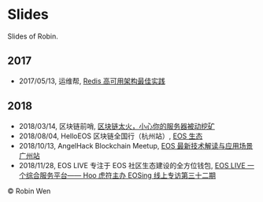 # Slides

Slides of Robin.

## 2017

* 2017/05/13, 运维帮, [Redis 高可用架构最佳实践](https://dbarobin.com/2017/05/27/ha-of-redis)

## 2018

* 2018/03/14, 区块链前哨, [区块链太火，小心你的服务器被动挖矿](https://dbarobin.com/2018/03/08/blockchain-crack-mining)
* 2018/08/04, HelloEOS 区块链全国行（杭州站）, [EOS 生态](https://mp.weixin.qq.com/s/ZWg7c6kDoyHMzVuPeO9FFA)
* 2018/10/13, AngelHack Blockchain Meetup, [EOS 最新技术解读与应用场景广州站](http://www.huodongxing.com/event/6461158351400)
* 2018/11/28, EOS LIVE 专注于 EOS 社区生态建设的全方位钱包, [EOS LIVE 一个综合服务平台—— Hoo 虎符主办 EOSing 线上专访第三十二期](https://zhuanlan.zhihu.com/p/51152736)

© Robin Wen
